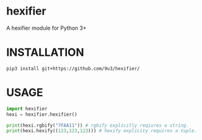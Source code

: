 # hexifier
A hexifier module for Python 3+

# INSTALLATION

```
pip3 install git+https://github.com/9u3/hexifier/
```

# USAGE

```py
import hexifier
hexi = hexifier.hexifier()

print(hexi.rgbify("7FAA11")) # rgbify explicitly reqiures a string.
print(hexi.hexify((123,123,123))) # hexify explicity requires a tuple.
```

